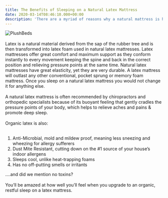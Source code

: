 ```yaml
---
title: The Benefits of Sleeping on a Natural Latex Mattress
date: 2020-03-14T08:46:10.000+00:00
description: 'There are a myriad of reasons why a natural mattress is healthier than one made from petrochemicals. Find out what is in PlushBeds mattresses and what is not. '
---
```

<img src="/images/posts/natural_mattress.png" alt="PlushBeds" class="center">
<br>
<br>
Latex is a natural material derived from the sap of the rubber tree and is then transformed into latex foam used in natural latex mattresses. Latex mattresses offer great comfort and maximum support as they conform instantly to every movement keeping the spine and back in the correct position and relieving pressure points at the same time. Natural latex mattresses have great elasticity, yet they are very durable. A latex mattress will outlast any other conventional, pocket sprung or memory foam mattress. Once you sleep on a natural latex mattress you would not change it for anything else.
<br>
<br>
A natural latex mattress is often recommended by chiropractors and orthopedic specialists because of its buoyant feeling that gently cradles the pressure points of your body, which helps to relieve aches and pains & promote deep sleep. 
<br>
<br>
Organic latex is also:
<br>
<br>
<ol>
<li>Anti-Microbial, mold and mildew proof, meaning less sneezing and wheezing for allergy sufferers</li>
<li>Dust Mite Resistant, cutting down on the #1 source of your house’s indoor allergens</li>
<li>Sleeps cool, unlike heat-trapping foams</li>
<li>Has no off-putting smells or irritants</li>
</ol>

....and did we mention no toxins?
<br>
<br>
 You’ll be amazed at how well you’ll feel when you upgrade to an organic, restful sleep on a latex mattress. 
 
